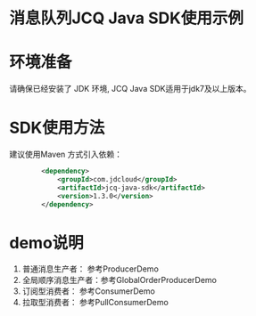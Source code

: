 # 消息队列JCQ Java SDK使用示例 #

# 环境准备 #
请确保已经安装了 JDK 环境, JCQ Java SDK适用于jdk7及以上版本。

# SDK使用方法 #
建议使用Maven 方式引入依赖：
```xml
        <dependency>
            <groupId>com.jdcloud</groupId>
            <artifactId>jcq-java-sdk</artifactId>
            <version>1.3.0</version>
        </dependency>
```

# demo说明 #
1. 普通消息生产者：    参考ProducerDemo
2. 全局顺序消息生产者：参考GlobalOrderProducerDemo
3. 订阅型消费者：      参考ConsumerDemo
4. 拉取型消费者：      参考PullConsumerDemo